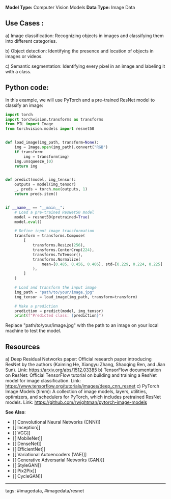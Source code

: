 **Model Type:**  Computer Vision Models
**Data Type:**  Image Data

## Use Cases :

a) Image classification: Recognizing objects in images and classifying them into different categories.

b) Object detection: Identifying the presence and location of objects in images or videos.

c) Semantic segmentation: Identifying every pixel in an image and labeling it with a class.


## Python code: 

In this example, we will use PyTorch and a pre-trained ResNet model to classify an image:

```python
import torch
import torchvision.transforms as transforms
from PIL import Image
from torchvision.models import resnet50


def load_image(img_path, transform=None):
    img = Image.open(img_path).convert("RGB")
    if transform:
        img = transform(img)
    img.unsqueeze_(0)
    return img


def predict(model, img_tensor):
    outputs = model(img_tensor)
    _, preds = torch.max(outputs, 1)
    return preds.item()


if __name__ == "__main__":
    # Load a pre-trained ResNet50 model
    model = resnet50(pretrained=True)
    model.eval()

    # Define input image transformation
    transform = transforms.Compose(
        [
            transforms.Resize(256),
            transforms.CenterCrop(224),
            transforms.ToTensor(),
            transforms.Normalize(
                mean=[0.485, 0.456, 0.406], std=[0.229, 0.224, 0.225]
            ),
        ]
    )

    # Load and transform the input image
    img_path = "path/to/your/image.jpg"
    img_tensor = load_image(img_path, transform=transform)

    # Make a prediction
    prediction = predict(model, img_tensor)
    print(f"Predicted class: {prediction}")
```

Replace "path/to/your/image.jpg" with the path to an image on your local machine to test the model.


## Resources

a) Deep Residual Networks paper: Official research paper introducing ResNet by the authors (Kaiming He, Xiangyu Zhang, Shaoqing Ren, and Jian Sun).
Link: https://arxiv.org/abs/1512.03385
b) TensorFlow documentation on ResNet: Official TensorFlow tutorial on building and training a ResNet model for image classification.
Link: https://www.tensorflow.org/tutorials/images/deep_cnn_resnet
c) PyTorch Image Models (timm): A collection of image models, layers, utilities, optimizers, and schedulers for PyTorch, which includes pretrained ResNet models.
Link: https://github.com/rwightman/pytorch-image-models

**See Also**:

- [[ Convolutional Neural Networks (CNN)]]
- [[ Inception]]
- [[ VGG]]
- [[ MobileNet]]
- [[ DenseNet]]
- [[ EfficientNet]]
- [[ Variational Autoencoders (VAE)]]
- [[ Generative Adversarial Networks (GAN)]]
- [[ StyleGAN]]
- [[ Pix2Pix]]
- [[ CycleGAN]]

---
tags: #imagedata, #imagedata/resnet
